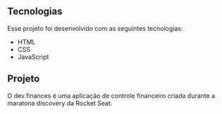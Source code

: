 ## Tecnologias

Esse projeto foi desenvolvido com as seguintes tecnologias:

- HTML
- CSS
- JavaScript

## Projeto

O dev.finances é uma aplicação de controle financeiro criada durante a maratona discovery da Rocket Seat.
